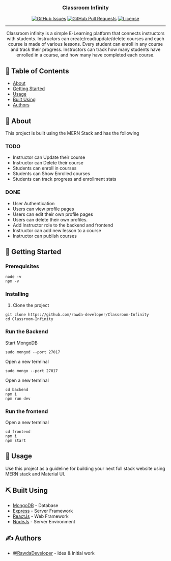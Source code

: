 <h3 align="center">Classroom Infinity</h3>

<div align="center">

[![GitHub Issues](https://img.shields.io/github/issues/kylelobo/The-Documentation-Compendium.svg)](https://github.com/rawda-developer/Classroom-Infinity/issues)
[![GitHub Pull Requests](https://img.shields.io/github/issues-pr/kylelobo/The-Documentation-Compendium.svg)](https://github.com/rawda-developer/Classroom-Infinity/pulls)
[![License](https://img.shields.io/badge/license-MIT-blue.svg)](/LICENSE)

</div>

---

<p align="center"> 
Classroom infinity is a simple E-Learning platform that connects instructors with students. Instructors can create/read/update/delete courses and each course is made of various lessons. Every student can enroll in any course and track their progress. Instructors can track how many students have enrolled in a course, and how many have completed each course.  <br> 
</p>

## 📝 Table of Contents

- [About](#about)
- [Getting Started](#getting_started)
- [Usage](#usage)
- [Built Using](#built_using)
- [Authors](#authors)

## 🧐 About <a name = "about"></a>

This project is built using the MERN Stack and has the following

### TODO

- Instructor can Update their course
- Instructor can Delete their course
- Students can enroll in courses
- Students can Show Enrolled courses
- Students can track progress and enrollment stats

### DONE

- User Authentication
- Users can view profile pages
- Users can edit their own profile pages
- Users can delete their own profiles.
- Add Instructor role to the backend and frontend
- Instructor can add new lesson to a course
- Instructor can publish courses

## 🏁 Getting Started <a name = "getting_started"></a>

### Prerequisites

```
node -v
npm -v
```

### Installing

1. Clone the project

```
git clone https://github.com/rawda-developer/Classroom-Infinity
cd Classroom-Infinity
```

### Run the Backend

Start MongoDB

```
sudo mongod --port 27017
```

Open a new terminal

```
sudo mongo --port 27017
```

Open a new terminal

```
cd backend
npm i
npm run dev
```

### Run the frontend

Open a new terminal

```
cd frontend
npm i
npm start
```

## 🎈 Usage <a name="usage"></a>

Use this project as a guideline for building your next full stack website using MERN stack and Material UI.

## ⛏️ Built Using <a name = "built_using"></a>

- [MongoDB](https://www.mongodb.com/) - Database
- [Express](https://expressjs.com/) - Server Framework
- [ReactJs](https://reactjs.org/) - Web Framework
- [NodeJs](https://nodejs.org/en/) - Server Environment

## ✍️ Authors <a name = "authors"></a>

- [@RawdaDeveloper](https://github.com/rawda-developer/) - Idea & Initial work
